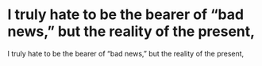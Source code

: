 # I truly hate to be the bearer of “bad news,” but the reality of the present,

I truly hate to be the bearer of “bad news,” but the reality of the present,